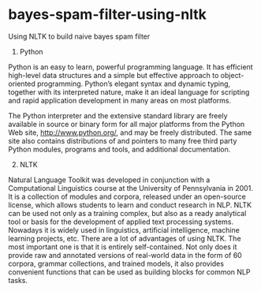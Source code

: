 bayes-spam-filter-using-nltk
============================

Using NLTK to build naive bayes spam filter

1. Python

Python is an easy to learn, powerful programming language. It has efficient high-level data structures and a simple but effective approach to object-oriented programming. Python’s elegant syntax and dynamic typing, together with its interpreted nature, make it an ideal language for scripting and rapid application development in many areas on most platforms.

The Python interpreter and the extensive standard library are freely available in source or binary form for all major platforms from the Python Web site, http://www.python.org/, and may be freely distributed. The same site also contains distributions of and pointers to many free third party Python modules, programs and tools, and additional documentation.

2. NLTK

Natural Language Toolkit was developed in conjunction with a Computational Linguistics course at the University of Pennsylvania in 2001. It is a collection of modules and corpora, released under an open-source license, which allows students to learn and conduct research in NLP. NLTK can be used not only as a training complex, but also as a ready analytical tool or basis for the development of applied text processing systems. Nowadays it is widely used in linguistics, artificial intelligence, machine learning projects, etc. There are a lot of advantages of using NLTK. The most important one is that it is entirely self-contained. Not only does it provide raw and annotated versions of real-world data in the form of 60 corpora, grammar collections, and trained models, it also provides convenient functions that can be used as building blocks for common NLP tasks.


